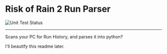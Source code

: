 # Risk of Rain 2 Run Parser
![Unit Test Status](https://github.com/Azure-Agst/ror2_run_parser/actions/workflows/unittest.yml/badge.svg?branch=main)

----------

Scans your PC for Run History, and parses it into python?

I'll beautify this readme later.